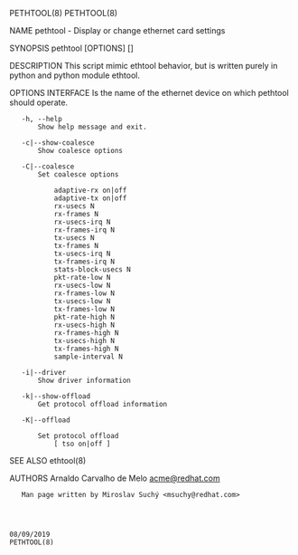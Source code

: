 PETHTOOL(8)                                                                                                                                                                                       PETHTOOL(8)



NAME
       pethtool - Display or change ethernet card settings

SYNOPSIS
       pethtool [OPTIONS] [<INTERFACE>]

DESCRIPTION
       This script mimic ethtool behavior, but is written purely in python and python module ethtool.

OPTIONS
       INTERFACE
           Is the name of the ethernet device on which pethtool should operate.

       -h, --help
           Show help message and exit.

       -c|--show-coalesce
           Show coalesce options

       -C|--coalesce
           Set coalesce options

               adaptive-rx on|off
               adaptive-tx on|off
               rx-usecs N
               rx-frames N
               rx-usecs-irq N
               rx-frames-irq N
               tx-usecs N
               tx-frames N
               tx-usecs-irq N
               tx-frames-irq N
               stats-block-usecs N
               pkt-rate-low N
               rx-usecs-low N
               rx-frames-low N
               tx-usecs-low N
               tx-frames-low N
               pkt-rate-high N
               rx-usecs-high N
               rx-frames-high N
               tx-usecs-high N
               tx-frames-high N
               sample-interval N

       -i|--driver
           Show driver information

       -k|--show-offload
           Get protocol offload information

       -K|--offload

           Set protocol offload
               [ tso on|off ]

SEE ALSO
       ethtool(8)

AUTHORS
       Arnaldo Carvalho de Melo <acme@redhat.com>

       Man page written by Miroslav Suchý <msuchy@redhat.com>



                                                                                                  08/09/2019                                                                                      PETHTOOL(8)

